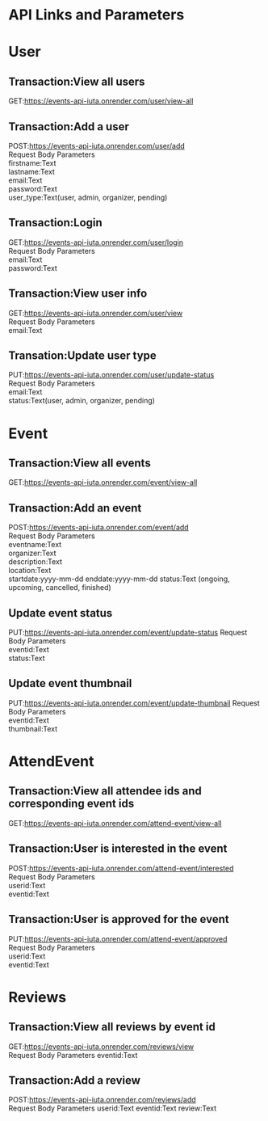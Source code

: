 # API Links and Parameters

# User
## Transaction:View all users
GET:https://events-api-iuta.onrender.com/user/view-all  

## Transaction:Add a user
POST:https://events-api-iuta.onrender.com/user/add  
Request Body Parameters  
firstname:Text  
lastname:Text  
email:Text  
password:Text  
user_type:Text(user, admin, organizer, pending)  

## Transaction:Login
GET:https://events-api-iuta.onrender.com/user/login  
Request Body Parameters   
email:Text  
password:Text  

## Transaction:View user info
GET:https://events-api-iuta.onrender.com/user/view  
Request Body Parameters   
email:Text  

## Transation:Update user type
PUT:https://events-api-iuta.onrender.com/user/update-status  
Request Body Parameters  
email:Text  
status:Text(user, admin, organizer, pending)  


# Event
## Transaction:View all events
GET:https://events-api-iuta.onrender.com/event/view-all  

## Transaction:Add an event
POST:https://events-api-iuta.onrender.com/event/add   
Request Body Parameters  
eventname:Text  
organizer:Text  
description:Text  
location:Text  
startdate:yyyy-mm-dd 
enddate:yyyy-mm-dd 
status:Text (ongoing, upcoming, cancelled, finished)  

## Update event status
PUT:https://events-api-iuta.onrender.com/event/update-status
Request Body Parameters  
eventid:Text  
status:Text  

## Update event thumbnail
PUT:https://events-api-iuta.onrender.com/event/update-thumbnail
Request Body Parameters  
eventid:Text  
thumbnail:Text   


# AttendEvent
## Transaction:View all attendee ids and corresponding event ids  
GET:https://events-api-iuta.onrender.com/attend-event/view-all  

## Transaction:User is interested in the event
POST:https://events-api-iuta.onrender.com/attend-event/interested  
Request Body Parameters  
userid:Text  
eventid:Text

## Transaction:User is approved for the event
PUT:https://events-api-iuta.onrender.com/attend-event/approved  
Request Body Parameters  
userid:Text  
eventid:Text

# Reviews
## Transaction:View all reviews by event id
GET:https://events-api-iuta.onrender.com/reviews/view  
Request Body Parameters
eventid:Text

## Transaction:Add a review
POST:https://events-api-iuta.onrender.com/reviews/add  
Request Body Parameters
userid:Text
eventid:Text
review:Text

